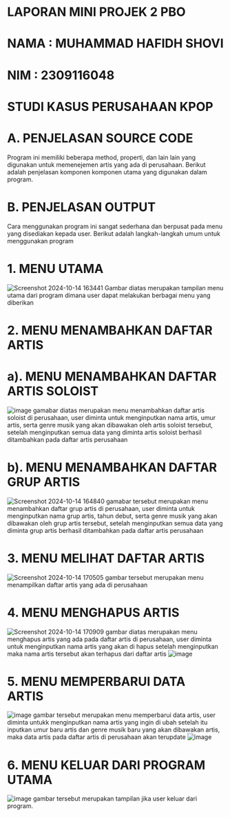 # LAPORAN MINI PROJEK 2 PBO
# NAMA : MUHAMMAD HAFIDH SHOVI
# NIM : 2309116048
# STUDI KASUS PERUSAHAAN KPOP
# A. PENJELASAN SOURCE CODE
Program ini memiliki beberapa method, properti, dan lain lain yang digunakan untuk memenejemen artis yang ada di perusahaan. Berikut adalah penjelasan komponen komponen utama yang digunakan dalam program.

# B. PENJELASAN OUTPUT
Cara menggunakan program ini sangat sederhana dan berpusat pada menu yang disediakan kepada user. Berikut adalah langkah-langkah umum untuk menggunakan program

# 1. MENU UTAMA 
![Screenshot 2024-10-14 163441](https://github.com/user-attachments/assets/e5778ada-a985-4e23-9434-c6e61ecb8596)
Gambar diatas merupakan tampilan menu utama dari program dimana user dapat melakukan berbagai menu yang diberikan 

# 2. MENU MENAMBAHKAN DAFTAR ARTIS

# a). MENU MENAMBAHKAN DAFTAR ARTIS SOLOIST 
![image](https://github.com/user-attachments/assets/b2e01e7c-2266-485f-8821-1b946398b6f5)
gamabar diatas merupakan menu menambahkan daftar artis soloist di perusahaan, user diminta untuk menginputkan nama artis, umur artis, serta genre musik yang akan dibawakan oleh artis soloist tersebut, setelah menginputkan semua data yang diminta artis soloist berhasil ditambahkan pada daftar artis perusahaan

# b). MENU MENAMBAHKAN DAFTAR GRUP ARTIS
![Screenshot 2024-10-14 164840](https://github.com/user-attachments/assets/e0bdf201-ab24-4acd-8d1d-ad7b28f77138)
gamabar tersebut merupakan menu menambahkan daftar grup artis di perusahaan, user diminta untuk menginputkan nama grup artis, tahun debut, serta genre musik yang akan dibawakan oleh grup artis tersebut, setelah menginputkan semua data yang diminta grup artis berhasil ditambahkan pada daftar artis perusahaan

# 3. MENU MELIHAT DAFTAR ARTIS 
![Screenshot 2024-10-14 170505](https://github.com/user-attachments/assets/d920c2a9-f7fc-45bb-b62e-bfca593e9b86)
gambar tersebut merupakan menu menampilkan daftar artis yang ada di perusahaan

# 4. MENU MENGHAPUS ARTIS 
![Screenshot 2024-10-14 170909](https://github.com/user-attachments/assets/132e7c8d-a25d-41e3-acae-c3afec2b0b17)
gambar diatas merupakan menu menghapus artis yang ada pada daftar artis di perusahaan, user diminta untuk menginputkan nama artis yang akan di hapus setelah menginputkan maka nama artis tersebut akan terhapus dari daftar artis
![image](https://github.com/user-attachments/assets/d2f49524-896b-441a-b0f7-4695347d7bc1)

# 5. MENU MEMPERBARUI DATA ARTIS
![image](https://github.com/user-attachments/assets/e290191e-5f65-472c-9c9e-5dea57446aee)
gambar tersebut merupakan menu memperbarui data artis, user diminta untukk menginputkan nama artis yang ingin di ubah setelah itu inputkan umur baru artis dan genre musik baru yang akan dibawakan artis, maka data artis pada daftar artis di perusahaan akan terupdate
![image](https://github.com/user-attachments/assets/e99aa52d-96a2-4897-ba02-623e959a7f1b)

# 6. MENU KELUAR DARI PROGRAM UTAMA
![image](https://github.com/user-attachments/assets/99e33ba6-8908-4816-91aa-2b29c169f181)
gambar tersebut merupakan tampilan jika user keluar dari program.


